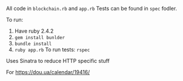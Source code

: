 All code in `blockchain.rb` and `app.rb`
Tests can be found in `spec` fodler.

To run:
1. Have ruby 2.4.2
2. `gem install bunlder`
3. `bundle install`
4. `ruby app.rb`
To run tests:
`rspec`

Uses Sinatra to reduce HTTP specific stuff

For https://dou.ua/calendar/19416/

